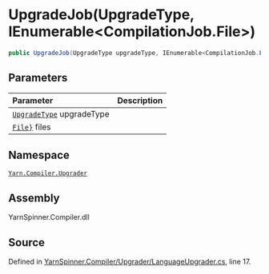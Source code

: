 # UpgradeJob\(UpgradeType, IEnumerable&lt;CompilationJob.File&gt;\)

```csharp
public UpgradeJob(UpgradeType upgradeType, IEnumerable<CompilationJob.File> files)
```

## Parameters

| Parameter | Description |
| :--- | :--- |
| [`UpgradeType`](../upgradetype/) upgradeType |  |
| [`File}`](https://docs.microsoft.com/dotnet/api/System.Collections.Generic.IEnumerable{Yarn.Compiler.CompilationJob.File}) files |  |

## Namespace

[`Yarn.Compiler.Upgrader`](../)

## Assembly

YarnSpinner.Compiler.dll

## Source

Defined in [YarnSpinner.Compiler/Upgrader/LanguageUpgrader.cs](https://github.com/YarnSpinnerTool/YarnSpinner//blob/develop/YarnSpinner.Compiler/Upgrader/LanguageUpgrader.cs#L17), line 17.

